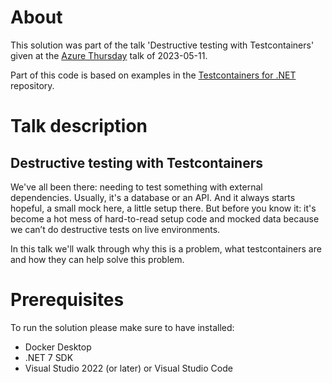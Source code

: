 # About

This solution was part of the talk 'Destructive testing with Testcontainers' given at the [Azure Thursday](https://www.meetup.com/azure-thursdays/events/293175626/) talk of 2023-05-11.

Part of this code is based on examples in the [Testcontainers for .NET](https://github.com/testcontainers/testcontainers-dotnet) repository.

# Talk description

## Destructive testing with Testcontainers

We've all been there: needing to test something with external dependencies. Usually, it's a database or an API.
And it always starts hopeful, a small mock here, a little setup there. But before you know it: it's become a hot mess of hard-to-read setup code and mocked data because we can’t do destructive tests on live environments.

In this talk we'll walk through why this is a problem, what testcontainers are and how they can help solve this problem.

# Prerequisites

To run the solution please make sure to have installed:
- Docker Desktop
- .NET 7 SDK
- Visual Studio 2022 (or later) or Visual Studio Code
